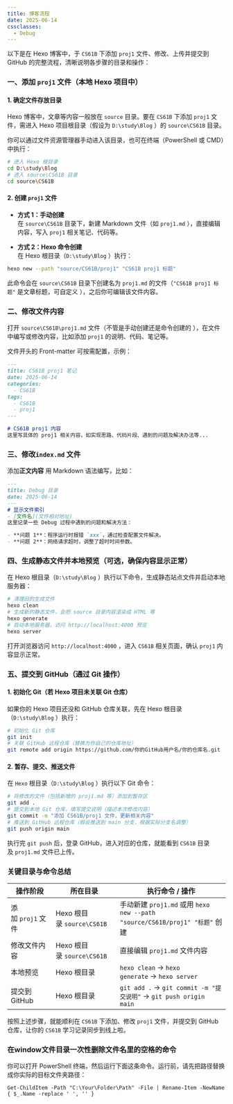 ```yaml
---
title: 博客流程
date: 2025-06-14
cssclasses:
  - Debug
---
```

以下是在 Hexo 博客中，于 `CS61B` 下添加 `proj1` 文件、修改、上传并提交到 GitHub 的完整流程，清晰说明各步骤的目录和操作：

### 一、添加 `proj1` 文件（本地 Hexo 项目中）

#### 1. 确定文件存放目录

Hexo 博客中，文章等内容一般放在 `source` 目录。要在 `CS61B` 下添加 `proj1` 文件，需进入 Hexo 项目根目录（假设为 `D:\study\Blog` ）的 `source\CS61B` 目录。

你可以通过文件资源管理器手动进入该目录，也可在终端（PowerShell 或 CMD）中执行：
```bash
# 进入 Hexo 根目录
cd D:\study\Blog  
# 进入 source\CS61B 目录
cd source\CS61B  
```

#### 2. 创建 `proj1` 文件

- **方式 1：手动创建**  
    在 `source\CS61B` 目录下，新建 Markdown 文件（如 `proj1.md` ），直接编辑内容，写入 `proj1` 相关笔记、代码等。
    
- **方式 2：Hexo 命令创建**  
    在 Hexo 根目录（`D:\study\Blog` ）执行：
```bash
hexo new --path "source/CS61B/proj1" "CS61B proj1 标题"  
```

此命令会在 `source\CS61B` 目录下创建名为 `proj1.md` 的文件（`"CS61B proj1 标题"` 是文章标题，可自定义 ），之后你可编辑该文件内容。

### 二、修改文件内容

打开 `source\CS61B\proj1.md` 文件（不管是手动创建还是命令创建的 ），在文件中编写或修改内容，比如添加 `proj1` 的说明、代码、笔记等。

文件开头的 Front-matter 可按需配置，示例：
```markdown
---
title: CS61B proj1 笔记  
date: 2025-06-14  
categories:
  - CS61B  
tags:
  - CS61B
  - proj1  
---

# CS61B proj1 内容
这里写具体的 proj1 相关内容，如实现思路、代码片段、遇到的问题及解决办法等...
```


### 三、修改`index.md` 文件

添加**正文内容** 用 Markdown 语法编写，比如：
```markdown
---
title: Debug 目录
date: 2025-06-14
---
# 显示文件索引
- [文件名](文件相对地址)
这里记录一些 Debug 过程中遇到的问题和解决方法：

- **问题 1**：程序运行时报错 `xxx`，通过检查配置文件解决。
- **问题 2**：网络请求超时，调整了超时时间参数。
```

### 四、生成静态文件并本地预览（可选，确保内容显示正常）

在 Hexo 根目录（`D:\study\Blog` ）执行以下命令，生成静态站点文件并启动本地服务器：
```bash
# 清理旧的生成文件
hexo clean  
# 生成新的静态文件，会把 source 目录内容渲染成 HTML 等
hexo generate  
# 启动本地服务器，访问 http://localhost:4000 预览
hexo server  
```
打开浏览器访问 `http://localhost:4000` ，进入 `CS61B` 相关页面，确认 `proj1` 内容显示正常。

### 五、提交到 GitHub（通过 Git 操作）

#### 1. 初始化 Git（若 Hexo 项目未关联 Git 仓库）

如果你的 Hexo 项目还没和 GitHub 仓库关联，先在 Hexo 根目录（`D:\study\Blog` ）执行：
```bash
# 初始化 Git 仓库
git init  
# 关联 GitHub 远程仓库（替换为你自己的仓库地址）
git remote add origin https://github.com/你的GitHub用户名/你的仓库名.git  
```

#### 2. 暂存、提交、推送文件

在 `Hexo` 根目录（`D:\study\Blog` ）执行以下 Git 命令：
```bash
# 将修改的文件（包括新增的 proj1.md 等）添加到暂存区
git add .  
# 提交到本地 Git 仓库，填写提交说明（描述本次修改内容）
git commit -m "添加 CS61B/proj1 文件，更新相关内容"  
# 推送到 GitHub 远程仓库（假设推送到 main 分支，根据实际分支名调整）
git push origin main  
```
执行完 `git push` 后，登录 GitHub，进入对应的仓库，就能看到 `CS61B` 目录及 `proj1.md` 文件已上传。

### 关键目录与命令总结

|操作阶段|所在目录|执行命令 / 操作|
|---|---|---|
|添加 `proj1` 文件|Hexo 根目录 `source\CS61B`|手动新建 `proj1.md` 或用 `hexo new --path "source/CS61B/proj1" "标题"` 创建|
|修改文件内容|Hexo 根目录 `source\CS61B`|直接编辑 `proj1.md` 文件内容|
|本地预览|Hexo 根目录|`hexo clean` → `hexo generate` → `hexo server`|
|提交到 GitHub|Hexo 根目录|`git add .` → `git commit -m "提交说明"` → `git push origin main`|

按照上述步骤，就能顺利在 `CS61B` 下添加、修改 `proj1` 文件，并提交到 GitHub 仓库，让你的 `CS61B` 学习记录同步到线上啦。

### 在window文件目录一次性删除文件名里的空格的命令
你可以打开 PowerShell 终端，然后运行下面这条命令。运行前，请先把路径替换成你实际的目标文件夹路径：
```
Get-ChildItem -Path "C:\Your\Folder\Path" -File | Rename-Item -NewName { $_.Name -replace ' ', '' }
```
